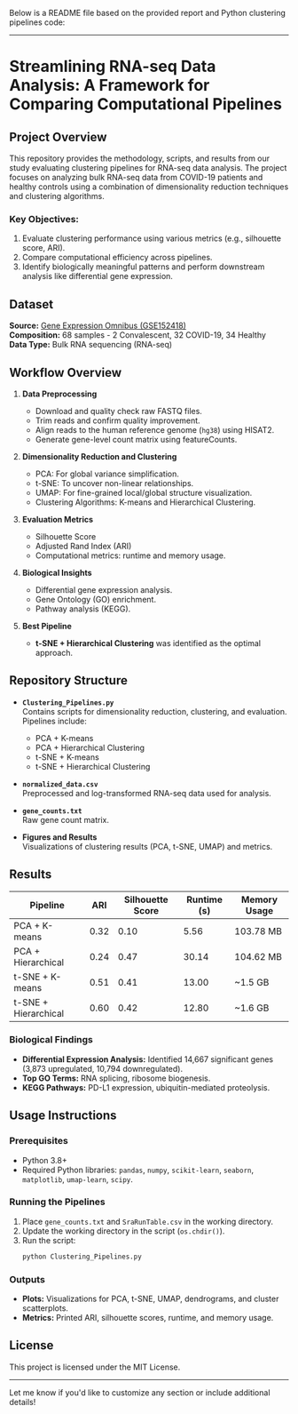 Below is a README file based on the provided report and Python clustering pipelines code:

---

# Streamlining RNA-seq Data Analysis: A Framework for Comparing Computational Pipelines

## Project Overview

This repository provides the methodology, scripts, and results from our study evaluating clustering pipelines for RNA-seq data analysis. The project focuses on analyzing bulk RNA-seq data from COVID-19 patients and healthy controls using a combination of dimensionality reduction techniques and clustering algorithms.

### Key Objectives:
1. Evaluate clustering performance using various metrics (e.g., silhouette score, ARI).
2. Compare computational efficiency across pipelines.
3. Identify biologically meaningful patterns and perform downstream analysis like differential gene expression.

## Dataset

**Source:** [Gene Expression Omnibus (GSE152418)](https://www.ncbi.nlm.nih.gov/geo/query/acc.cgi?acc=GSE152418)  
**Composition:** 68 samples - 2 Convalescent, 32 COVID-19, 34 Healthy  
**Data Type:** Bulk RNA sequencing (RNA-seq)

## Workflow Overview

1. **Data Preprocessing**
   - Download and quality check raw FASTQ files.
   - Trim reads and confirm quality improvement.
   - Align reads to the human reference genome (`hg38`) using HISAT2.
   - Generate gene-level count matrix using featureCounts.

2. **Dimensionality Reduction and Clustering**
   - PCA: For global variance simplification.
   - t-SNE: To uncover non-linear relationships.
   - UMAP: For fine-grained local/global structure visualization.
   - Clustering Algorithms: K-means and Hierarchical Clustering.

3. **Evaluation Metrics**
   - Silhouette Score
   - Adjusted Rand Index (ARI)
   - Computational metrics: runtime and memory usage.

4. **Biological Insights**
   - Differential gene expression analysis.
   - Gene Ontology (GO) enrichment.
   - Pathway analysis (KEGG).

5. **Best Pipeline**
   - **t-SNE + Hierarchical Clustering** was identified as the optimal approach.

## Repository Structure

- **`Clustering_Pipelines.py`**  
   Contains scripts for dimensionality reduction, clustering, and evaluation. Pipelines include:
   - PCA + K-means
   - PCA + Hierarchical Clustering
   - t-SNE + K-means
   - t-SNE + Hierarchical Clustering

- **`normalized_data.csv`**  
   Preprocessed and log-transformed RNA-seq data used for analysis.

- **`gene_counts.txt`**  
   Raw gene count matrix.

- **Figures and Results**  
   Visualizations of clustering results (PCA, t-SNE, UMAP) and metrics.

## Results

| Pipeline                 | ARI  | Silhouette Score | Runtime (s) | Memory Usage |
|--------------------------|------|------------------|-------------|--------------|
| PCA + K-means            | 0.32 | 0.10             | 5.56        | 103.78 MB    |
| PCA + Hierarchical       | 0.24 | 0.47             | 30.14       | 104.62 MB    |
| t-SNE + K-means          | 0.51 | 0.41             | 13.00       | ~1.5 GB      |
| t-SNE + Hierarchical     | 0.60 | 0.42             | 12.80       | ~1.6 GB      |

### Biological Findings
- **Differential Expression Analysis:** Identified 14,667 significant genes (3,873 upregulated, 10,794 downregulated).  
- **Top GO Terms:** RNA splicing, ribosome biogenesis.  
- **KEGG Pathways:** PD-L1 expression, ubiquitin-mediated proteolysis.

## Usage Instructions

### Prerequisites
- Python 3.8+
- Required Python libraries: `pandas`, `numpy`, `scikit-learn`, `seaborn`, `matplotlib`, `umap-learn`, `scipy`.

### Running the Pipelines
1. Place `gene_counts.txt` and `SraRunTable.csv` in the working directory.
2. Update the working directory in the script (`os.chdir()`).
3. Run the script:
   ```bash
   python Clustering_Pipelines.py
   ```

### Outputs
- **Plots:** Visualizations for PCA, t-SNE, UMAP, dendrograms, and cluster scatterplots.
- **Metrics:** Printed ARI, silhouette scores, runtime, and memory usage.

## License
This project is licensed under the MIT License.

---

Let me know if you'd like to customize any section or include additional details!
